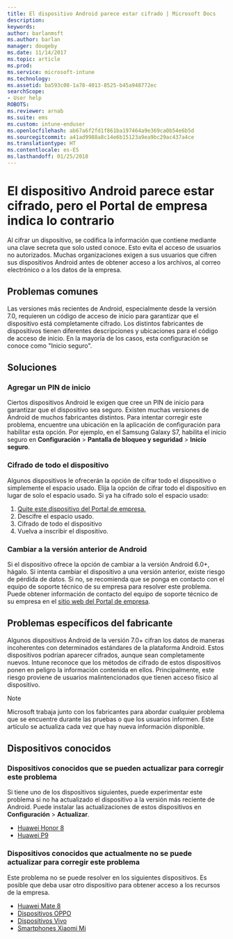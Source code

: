```yaml
---
title: El dispositivo Android parece estar cifrado | Microsoft Docs
description: 
keywords: 
author: barlanmsft
ms.author: barlan
manager: dougeby
ms.date: 11/14/2017
ms.topic: article
ms.prod: 
ms.service: microsoft-intune
ms.technology: 
ms.assetid: ba593c08-1a78-4013-8525-b45a948772ec
searchScope:
- User help
ROBOTS: 
ms.reviewer: arnab
ms.suite: ems
ms.custom: intune-enduser
ms.openlocfilehash: ab67a6f2fd1f861ba197464a9e369ca0b54e6b5d
ms.sourcegitcommit: a41ad9988a8c14e6b15123a9ea9bc29ac437a4ce
ms.translationtype: HT
ms.contentlocale: es-ES
ms.lasthandoff: 01/25/2018
---
```

# <a name="your-android-device-seems-to-be-encrypted-but-company-portal-says-otherwise"></a>El dispositivo Android parece estar cifrado, pero el Portal de empresa indica lo contrario

Al cifrar un dispositivo, se codifica la información que contiene mediante una clave secreta que solo usted conoce. Esto evita el acceso de usuarios no autorizados. Muchas organizaciones exigen a sus usuarios que cifren sus dispositivos Android antes de obtener acceso a los archivos, al correo electrónico o a los datos de la empresa.

## <a name="common-issues"></a>Problemas comunes

Las versiones más recientes de Android, especialmente desde la versión 7.0, requieren un código de acceso de inicio para garantizar que el dispositivo está completamente cifrado. Los distintos fabricantes de dispositivos tienen diferentes descripciones y ubicaciones para el código de acceso de inicio. En la mayoría de los casos, esta configuración se conoce como "Inicio seguro". 

## <a name="solutions"></a>Soluciones

### <a name="add-a-startup-pin"></a>Agregar un PIN de inicio

Ciertos dispositivos Android le exigen que cree un PIN de inicio para garantizar que el dispositivo sea seguro. Existen muchas versiones de Android de muchos fabricantes distintos. Para intentar corregir este problema, encuentre una ubicación en la aplicación de configuración para habilitar esta opción. Por ejemplo, en el Samsung Galaxy S7, habilita el inicio seguro en **Configuración** > **Pantalla de bloqueo y seguridad** > **Inicio seguro**.  

### <a name="encrypt-the-entire-device"></a>Cifrado de todo el dispositivo

Algunos dispositivos le ofrecerán la opción de cifrar todo el dispositivo o simplemente el espacio usado. Elija la opción de cifrar todo el dispositivo en lugar de solo el espacio usado. Si ya ha cifrado solo el espacio usado:

1. [Quite este dispositivo del Portal de empresa.](unenroll-your-device-from-intune-android.md)
2. Descifre el espacio usado.
3. Cifrado de todo el dispositivo
4. Vuelva a inscribir el dispositivo.

### <a name="downgrade-your-version-of-android"></a>Cambiar a la versión anterior de Android

Si el dispositivo ofrece la opción de cambiar a la versión Android 6.0+, hágalo. Si intenta cambiar el dispositivo a una versión anterior, existe riesgo de pérdida de datos. Si no, se recomienda que se ponga en contacto con el equipo de soporte técnico de su empresa para resolver este problema. Puede obtener información de contacto del equipo de soporte técnico de su empresa en el [sitio web del Portal de empresa](https://portal.manage.microsoft.com#HelpDeskDialog).

## <a name="specific-manufacturer-issues"></a>Problemas específicos del fabricante

Algunos dispositivos Android de la versión 7.0+ cifran los datos de maneras incoherentes con determinados estándares de la plataforma Android. Estos dispositivos podrían aparecer cifrados, aunque sean completamente nuevos. Intune reconoce que los métodos de cifrado de estos dispositivos ponen en peligro la información contenida en ellos. Principalmente, este riesgo proviene de usuarios malintencionados que tienen acceso físico al dispositivo.

> [!Note]
> Microsoft trabaja junto con los fabricantes para abordar cualquier problema que se encuentre durante las pruebas o que los usuarios informen. Este artículo se actualiza cada vez que hay nueva información disponible. 

## <a name="known-devices"></a>Dispositivos conocidos

### <a name="known-devices-that-can-be-updated-to-fix-this-issue"></a>Dispositivos conocidos que se pueden actualizar para corregir este problema

Si tiene uno de los dispositivos siguientes, puede experimentar este problema si no ha actualizado el dispositivo a la versión más reciente de Android. Puede instalar las actualizaciones de estos dispositivos en **Configuración** > **Actualizar**. 

- [Huawei Honor 8](http://consumer.huawei.com/en/support/mobile-phones/honor8_en-sup.htm)
- [Huawei P9](http://consumer.huawei.com/en/phones/p9/)

### <a name="known-devices-that-currently-cannot-be-updated-to-fix-this-issue"></a>Dispositivos conocidos que actualmente no se puede actualizar para corregir este problema

Este problema no se puede resolver en los siguientes dispositivos. Es posible que deba usar otro dispositivo para obtener acceso a los recursos de la empresa. 

- [Huawei Mate 8](https://consumer.huawei.com/en/mobile-phones/mate8/index.htm)
- [Dispositivos OPPO](http://www.oppo.com/en/smartphones)
- [Dispositivos Vivo](https://www.vivo.co.in)
- [Smartphones Xiaomi Mi](https://xiaomi-mi.com/mi-smartphones/)
